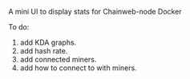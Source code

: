 A mini UI to display stats for Chainweb-node Docker


To do:
1. add KDA graphs.
2. add hash rate.
3. add connected miners.
4. add how to connect to with miners.
